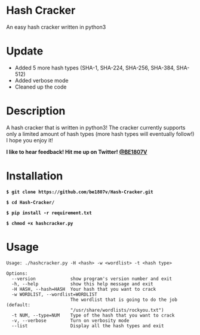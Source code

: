 # Hash Cracker
An easy hash cracker written in python3

# Update
- Added 5 more hash types (SHA-1, SHA-224, SHA-256, SHA-384, SHA-512)
- Added verbose mode
- Cleaned up the code

# Description
A hash cracker that is written in python3! The cracker currently supports only a limited amount of hash types (more hash types will eventually follow!) I hope you enjoy it! 

**I like to hear feedback! Hit me up on Twitter! [@BE1807V](https://twitter.com/be1807v)**


# Installation
**`$ git clone https://github.com/be1807v/Hash-Cracker.git`**

**`$ cd Hash-Cracker/`**

**`$ pip install -r requirement.txt`**

**`$ chmod +x hashcracker.py`**

# Usage

```
Usage: ./hashcracker.py -H <hash> -w <wordlist> -t <hash type>

Options:
  --version             show program's version number and exit
  -h, --help            show this help message and exit
  -H HASH, --hash=HASH  Your hash that you want to crack
  -w WORDLIST, --wordlist=WORDLIST
                        The wordlist that is going to do the job (default:
                        "/usr/share/wordlists/rockyou.txt")
  -t NUM, --type=NUM    Type of the hash that you want to crack
  -v, --verbose         Turn on verbosity mode
  --list                Display all the hash types and exit
```
